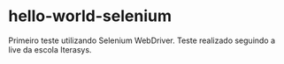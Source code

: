# hello-world-selenium
Primeiro teste utilizando Selenium WebDriver. Teste realizado seguindo a live da escola Iterasys.
